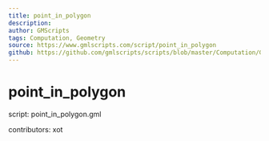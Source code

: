 ```yaml
---
title: point_in_polygon
description: 
author: GMScripts
tags: Computation, Geometry
source: https://www.gmlscripts.com/script/point_in_polygon
github: https://github.com/gmlscripts/scripts/blob/master/Computation/Geometry/point_in_polygon.gml
---
```


point_in_polygon
================

script: point_in_polygon.gml

contributors: xot

